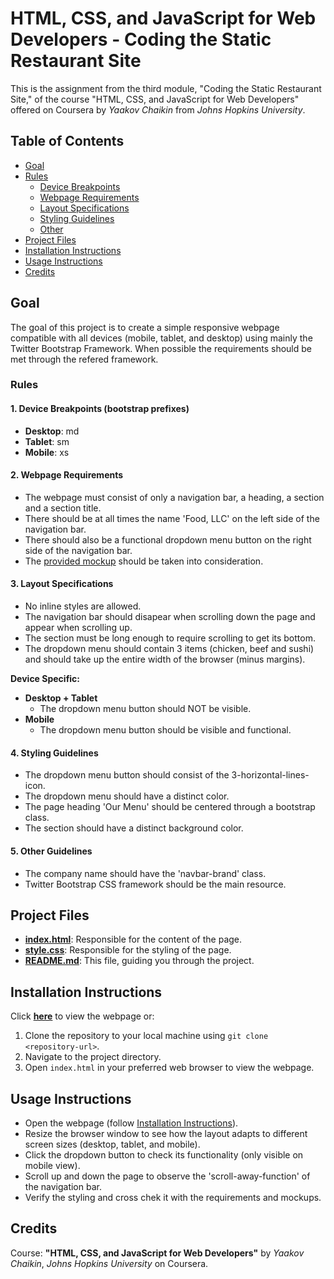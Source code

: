 # HTML, CSS, and JavaScript for Web Developers - Coding the Static Restaurant Site

This is the assignment from the third module, "Coding the Static Restaurant Site," of the course "HTML, CSS, and JavaScript for Web Developers" offered on Coursera by *Yaakov Chaikin* from *Johns Hopkins University*.

## Table of Contents
- [Goal](#goal)
- [Rules](#rules)
  - [Device Breakpoints](#device-breakpoints)
  - [Webpage Requirements](#webpage-requirements)
  - [Layout Specifications](#layout-specifications)
  - [Styling Guidelines](#styling-guidelines)
  - [Other](#other-guidelines)
- [Project Files](#project-files)
- [Installation Instructions](#installation-instructions)
- [Usage Instructions](#usage-instructions)
- [Credits](#credits)

## Goal
The goal of this project is to create a simple responsive webpage compatible with all devices (mobile, tablet, and desktop) using mainly the Twitter Bootstrap Framework. When possible the requirements should be met through the refered framework.

### Rules

#### 1. Device Breakpoints (bootstrap prefixes)
- **Desktop**: md
- **Tablet**: sm
- **Mobile**: xs

#### 2. Webpage Requirements
- The webpage must consist of only a navigation bar, a heading, a section and a section title.
- There should be at all times  the name 'Food, LLC' on the left side of the navigation bar.
- There should also be a functional dropdown menu button on the right side of the navigation bar.
- The [provided mockup](https://github.com/jhu-ep-coursera/fullstack-course4/blob/master/assignments/assignment3/Assignment-3.md) should be taken into consideration.

#### 3. Layout Specifications
- No inline styles are allowed.
- The navigation bar should disapear when scrolling down the page and appear when scrolling up.
- The section must be long enough to require scrolling to get its bottom.
- The dropdown menu should contain 3 items (chicken, beef and sushi) and should take up the entire width of the browser (minus margins).

**Device Specific:**
- **Desktop + Tablet**
  - The dropdown menu button should NOT be visible.
- **Mobile**
  - The dropdown menu button should be visible and functional.

#### 4. Styling Guidelines
- The dropdown menu button should consist of the 3-horizontal-lines-icon.
- The dropdown menu should have a distinct color.
- The page heading 'Our Menu' should be centered through a bootstrap class.
- The section should have a distinct background color.

#### 5. Other Guidelines
- The company name should have the 'navbar-brand' class.
- Twitter Bootstrap CSS framework should be the main resource.

## Project Files
- **[index.html](index.html)**: Responsible for the content of the page.
- **[style.css](style.css)**: Responsible for the styling of the page.
- **[README.md](README.md)**: This file, guiding you through the project.

## Installation Instructions
Click **[here](https://sarafreitas02.github.io/module3-solution-coursera/)** to view the webpage or:
1. Clone the repository to your local machine using `git clone <repository-url>`.
2. Navigate to the project directory.
3. Open `index.html` in your preferred web browser to view the webpage.

## Usage Instructions
- Open the webpage (follow [Installation Instructions](#installation-instructions)).
- Resize the browser window to see how the layout adapts to different screen sizes (desktop, tablet, and mobile).
- Click the dropdown button to check its functionality (only visible on mobile view).
- Scroll up and down the page to observe the 'scroll-away-function' of the navigation bar.
- Verify the styling and cross chek it with the requirements and mockups.

## Credits
Course: **"HTML, CSS, and JavaScript for Web Developers"** by *Yaakov Chaikin*, *Johns Hopkins University* on Coursera.
